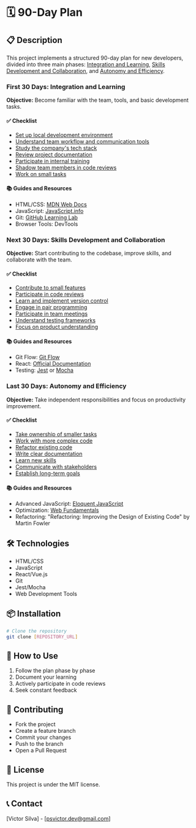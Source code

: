 # 🗓️ 90-Day Plan

## 📋 Description

This project implements a structured 90-day plan for new developers, divided into three main phases: [Integration and Learning](#first-30-days-integration-and-learning), [Skills Development and Collaboration](#next-30-days-skills-development-and-collaboration), and [Autonomy and Efficiency](#last-30-days-autonomy-and-efficiency).

### First 30 Days: Integration and Learning

**Objective:** Become familiar with the team, tools, and basic development tasks.

#### ✅ Checklist

- [Set up local development environment](integration-and-learning/local-dev-env.md)
- [Understand team workflow and communication tools](integration-and-learning/team-workflow.md)
- [Study the company's tech stack](integration-and-learning/tech-stack.md)
- [Review project documentation](integration-and-learning/project-docs.md)
- [Participate in internal training](integration-and-learning/internal-training.md)
- [Shadow team members in code reviews](integration-and-learning/code-reviews.md)
- [Work on small tasks](integration-and-learning/small-tasks.md)

#### 📚 Guides and Resources

- HTML/CSS: [MDN Web Docs](https://developer.mozilla.org/)
- JavaScript: [JavaScript.info](https://javascript.info/)
- Git: [GitHub Learning Lab](https://lab.github.com/)
- Browser Tools: DevTools

### Next 30 Days: Skills Development and Collaboration

**Objective:** Start contributing to the codebase, improve skills, and collaborate with the team.

#### ✅ Checklist

- [Contribute to small features](skills-development/contribute-features.md)
- [Participate in code reviews](skills-development/code-reviews.md)
- [Learn and implement version control](skills-development/version-control.md)
- [Engage in pair programming](skills-development/pair-programming.md)
- [Participate in team meetings](skills-development/team-meetings.md)
- [Understand testing frameworks](skills-development/testing-frameworks.md)
- [Focus on product understanding](skills-development/product-understanding.md)

#### 📚 Guides and Resources

- Git Flow: [Git Flow](https://nvie.com/posts/a-successful-git-branching-model/)
- React: [Official Documentation](https://reactjs.org/)
- Testing: [Jest](https://jestjs.io/) or [Mocha](https://mochajs.org/)

### Last 30 Days: Autonomy and Efficiency

**Objective:** Take independent responsibilities and focus on productivity improvement.

#### ✅ Checklist

- [Take ownership of smaller tasks](autonomy-efficiency/task-ownership.md)
- [Work with more complex code](autonomy-efficiency/complex-code.md)
- [Refactor existing code](autonomy-efficiency/refactoring.md)
- [Write clear documentation](autonomy-efficiency/documentation.md)
- [Learn new skills](autonomy-efficiency/new-skills.md)
- [Communicate with stakeholders](autonomy-efficiency/stakeholder-communication.md)
- [Establish long-term goals](autonomy-efficiency/long-term-goals.md)

#### 📚 Guides and Resources

- Advanced JavaScript: [Eloquent JavaScript](https://eloquentjavascript.net/)
- Optimization: [Web Fundamentals](https://web.dev/)
- Refactoring: "Refactoring: Improving the Design of Existing Code" by Martin Fowler

## 🛠️ Technologies

- HTML/CSS
- JavaScript
- React/Vue.js
- Git
- Jest/Mocha
- Web Development Tools

## 📦 Installation

```bash
# Clone the repository
git clone [REPOSITORY_URL]
```

## 🎯 How to Use

1. Follow the plan phase by phase
2. Document your learning
3. Actively participate in code reviews
4. Seek constant feedback

## 🤝 Contributing

- Fork the project
- Create a feature branch
- Commit your changes
- Push to the branch
- Open a Pull Request

## 📄 License

This project is under the MIT license.

## 📞 Contact

[Victor Silva] - [psvictor.dev@gmail.com]
